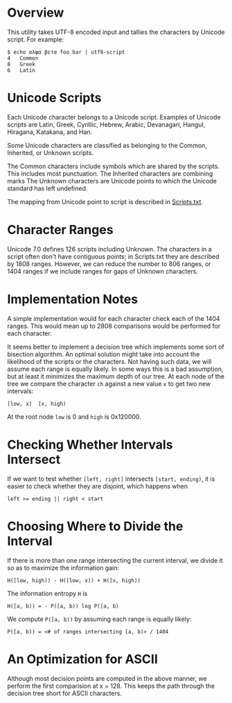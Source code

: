 # Overview

This utility takes UTF-8 encoded input and tallies the characters
by Unicode script.  For example:

    $ echo αλφα βετα foo bar | utf8-script
    4	Common
    8	Greek
    6	Latin


# Unicode Scripts

Each Unicode character belongs to a Unicode script.  Examples of
Unicode scripts are Latin, Greek, Cyrillic, Hebrew, Arabic,
Devanagari, Hangul, Hiragana, Katakana, and Han.

Some Unicode characters are classified as belonging to the Common,
Inherited, or Unknown scripts.

The Common characters include symbols which are shared by the scripts.
This includes most punctuation.  The Inherited characters are
combining marks  The Unknown characters are Unicode points to
which the Unicode standard has left undefined.

The mapping from Unicode point to script is described in
[Scripts.txt][1].

# Character Ranges

Unicode 7.0 defines 126 scripts including Unknown.  The characters in
a script often don't have contiguous points; in Scripts.txt they are
described by 1808 ranges.  However, we can reduce the number to 806
ranges, or 1404 ranges if we include ranges for gaps of Unknown
characters.

# Implementation Notes

A simple implementation would for each character check each of the
1404 ranges.  This would mean up to 2808 comparisons would be
performed for each character.

It seems better to implement a decision tree which implements some
sort of bisection algorithm.  An optimal solution might take into
account the likelihood of the scripts or the characters.  Not having
such data, we will assume each range is equally likely.  In some ways
this is a bad assumption, but at least it minimizes the maximum depth
of our tree.  At each node of the tree we compare the character `ch`
against a new value `x` to get two new intervals:

    [low, x)  [x, high)
    
At the root node `low` is 0 and `high` is 0x120000.

# Checking Whether Intervals Intersect

If we want to test whether `[left, right]` intersects `[start,
ending)`, it is easier to check whether they are disjoint, which
happens when

    left >= ending || right < start

# Choosing Where to Divide the Interval 

If there is more than one range intersecting the current interval, we
divide it so as to maximize the information gain:

    H([low, high)) - H([low, x)) + H([x, high))

The information entropy `H` is

    H([a, b)) = - P([a, b)) log P([a, b)
    
We compute `P([a, b))` by assuming each range is equally likely:

    P([a, b)) = <# of ranges intersecting [a, b)> / 1404

# An Optimization for ASCII

Although most decision points are computed in the above manner, we
perform the first comparision at x = 128.  This keeps the path through
the decision tree short for ASCII characters.

[1]: http://unicode.org/Public/UNIDATA/Scripts.txt
[2]: http://www.unicode.org/reports/tr44/#General_Category_Values
